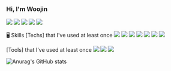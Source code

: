 ### Hi, I'm Woojin

<img src="https://img.shields.io/badge/GitHub-181717?style=flat-square&logo=GitHub&logoColor=black"/></a>
<img src="https://img.shields.io/badge/Notion-000000?style=flat-square&logo=Notion&logoColor=black"/></a>
<img src="https://img.shields.io/badge/jwjley@naver.com-03C75A?style=flat-square&logo=Gmail&logoColor=white"/></a>
<img src="https://img.shields.io/badge/Instagram-E4405F?style=flat-square&logo=Instagram&logoColor=white"/></a>
<img src="https://img.shields.io/badge/Tistory-000000?style=flat-square&logo=Tistory&logoColor=white"/>

🖥️ Skills
[Techs] that I've used at least once
<img src="https://img.shields.io/badge/JAVA-004088?style=flat-square"/>
<img src="https://img.shields.io/badge/SpringBoot-6DB33F?style=flat-square&logo=Spring Boot&logoColor=white"/>
<img src="https://img.shields.io/badge/HTML-E34F26?style=flat-square&logo=HTML5&logoColor=white"/>
<img src="https://img.shields.io/badge/CSS-1572B6?style=flat-square&logo=CSS3&logoColor=white"/>
<img src="https://img.shields.io/badge/MySQL-4479A1?style=flat-square&logo=MySQL&logoColor=white"/>
<img src="https://img.shields.io/badge/Oracle-F80000?style=flat-square&logo=Oracle&logoColor=white"/>
<img src="https://img.shields.io/badge/AWS-232F3E?style=flat-square&logo=Amazon AWS&logoColor=white"/>

[Tools] that I've used at least once
<img src="https://img.shields.io/badge/IntelliJ IDEA-000000?style=flat-square&logo=IntelliJ IDEA&logoColor=white"/>
<img src="https://img.shields.io/badge/Eclipse IDE-2C2255?style=flat-square&logo=Eclipse IDE&logoColor=white"/>
<img src="https://img.shields.io/badge/Git-F05032?style=flat-square&logo=Git&logoColor=white"/>



![Anurag's GitHub stats](https://github-readme-stats.vercel.app/api?username=woojin0906&show_icons=true&theme=radical)

